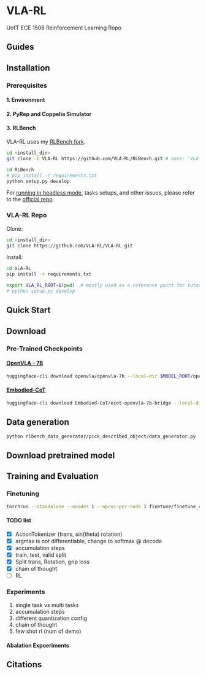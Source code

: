 # VLA-RL
UofT ECE 1508 Reinforcement Learning Ropo

## Guides

<!-- - Getting Started: [Installation](#installation), [Quickstart](#quickstart), [Checkpoints and Pre-Generated Datasets](#download), [Model Card](model-card.md)
- Data Generation: [Data Generation](#data-generation)
- Training & Evaluation: [Multi-Task Training and Evaluation](#training-and-evaluation), [Gotchas](#gotchas)
- Miscellaneous: [Recording Videos](#recording-videos), [Notebooks](#notebooks), [Disclaimers](#disclaimers-and-limitations), [FAQ](#faq), [Docker Guide](#docker-guide), [Licenses](#licenses)
- Acknowledgements: [Acknowledgements](#acknowledgements), [Citations](#citations) -->


## Installation

### Prerequisites

<!-- PerAct is built-off the [ARM repository](https://github.com/stepjam/ARM) by James et al. The prerequisites are the same as ARM.  -->

#### 1. Environment

<!-- ```bash
# setup a virtualenv with whichever package manager you prefer
virtualenv -p $(which python3.8) --system-site-packages VLA-RL-env
source peract_env/bin/activate
pip install --upgrade pip
``` -->

#### 2. PyRep and Coppelia Simulator

<!-- Follow instructions from the official [PyRep](https://github.com/stepjam/PyRep) repo; reproduced here for convenience:

PyRep requires version **4.1** of CoppeliaSim. Download: 
- [Ubuntu 16.04](https://downloads.coppeliarobotics.com/V4_1_0/CoppeliaSim_Player_V4_1_0_Ubuntu16_04.tar.xz)
- [Ubuntu 18.04](https://downloads.coppeliarobotics.com/V4_1_0/CoppeliaSim_Player_V4_1_0_Ubuntu18_04.tar.xz)
- [Ubuntu 20.04](https://www.coppeliarobotics.com/previousVersions#)

Once you have downloaded CoppeliaSim, you can pull PyRep from git:

```bash
cd <install_dir>
git clone https://github.com/stepjam/PyRep.git
cd PyRep
```

Add the following to your *~/.bashrc* file: (__NOTE__: the 'EDIT ME' in the first line)

```bash
export COPPELIASIM_ROOT=<EDIT ME>/PATH/TO/COPPELIASIM/INSTALL/DIR
export LD_LIBRARY_PATH=$LD_LIBRARY_PATH:$COPPELIASIM_ROOT
export QT_QPA_PLATFORM_PLUGIN_PATH=$COPPELIASIM_ROOT
```

Remember to source your bashrc (`source ~/.bashrc`) or 
zshrc (`source ~/.zshrc`) after this.

**Warning**: CoppeliaSim might cause conflicts with ROS workspaces. 

Finally install the python library:

```bash
pip install -r requirements.txt
pip install .
```

You should be good to go!
You could try running one of the examples in the *examples/* folder.

If you encounter errors, please use the [PyRep issue tracker](https://github.com/stepjam/PyRep/issues). -->

#### 3. RLBench

VLA-RL uses my [RLBench fork](https://github.com/VLA-RL/RLBench/tree/VLA-RL). 

```bash
cd <install_dir>
git clone -b VLA-RL https://github.com/VLA-RL/RLBench.git # note: 'VLA-RL' branch

cd RLBench
# pip install -r requirements.txt
python setup.py develop
```

For [running in headless mode](https://github.com/MohitShridhar/RLBench/tree/peract#running-headless), tasks setups, and other issues, please refer to the [official repo](https://github.com/stepjam/RLBench).

### VLA-RL Repo
Clone:
```bash
cd <install_dir>
git clone https://github.com/VLA-RL/VLA-RL.git
```

Install:
```bash
cd VLA-RL
pip install -r requirements.txt

export VLA_RL_ROOT=$(pwd)  # mostly used as a reference point for tutorials
# python setup.py develop
```


<!-- **Note**: You might need versions of `torch==1.7.1` and `torchvision==0.8.2` that are compatible with your CUDA and hardware. Later versions should also be fine (in theory).  -->

## Quick Start

## Download

### Pre-Trained Checkpoints

#### [OpenVLA - 7B](https://huggingface.co/openvla/openvla-7b)

```bash
huggingface-cli download openvla/openvla-7b --local-dir $MODEL_ROOT/openvla-7b
```

#### [Embodied-CoT](https://huggingface.co/Embodied-CoT/ecot-openvla-7b-bridge)

```bash
huggingface-cli download Embodied-CoT/ecot-openvla-7b-bridge --local-dir $MODEL_ROOT/openvla-7b
```

## Data generation

```bash
python rlbench_data_generator/pick_described_object/data_generator.py
```

## Download pretrained model



## Training and Evaluation

### Finetuning

```bash
torchrun --standalone --nnodes 1 --nproc-per-node 1 finetune/finetune_cot_weighted_loss1.py
```

#### TODO list
- [x] ActionTokenizer (trans, sin(theta) rotation)
- [x] argmax is not differentiable, change to softmax @ decode
- [x] accumulation steps
- [x] train, test, valid split
- [x] Split trans, Rotation, grip loss
- [x] chain of thought
- [ ] RL 

### Experiments

1. single task vs multi tasks
2. accumulation steps
3. different quantization config
4. chain of thought
5. few shot rl (num of demo)

#### Abalation Expoeriments


## Citations 

<!-- **Embodied Chain-of-Thought** -->

 <!-- @article{Zawalski24-ecot,
    title={Robotic Control via Embodied Chain-of-Thought Reasoning},
    author={Michał Zawalski and William Chen and Karl Pertsch and Oier Mees and Chelsea Finn and Sergey Levine},
    journal={arXiv preprint arXiv:2407.08693},
    year={2024}
}  -->

<!-- **OpenVLA**
```
@article{kim2024openvla,
  title={OpenVLA: An Open-Source Vision-Language-Action Model},
  author={Kim, Moo Jin and Pertsch, Karl and Karamcheti, Siddharth and Xiao, Ted and Balakrishna, Ashwin and Nair, Suraj and Rafailov, Rafael and Foster, Ethan and Lam, Grace and Sanketi, Pannag and others},
  journal={arXiv preprint arXiv:2406.09246},
  year={2024}
}
```

**PerAct**
```
@inproceedings{shridhar2022peract,
  title     = {Perceiver-Actor: A Multi-Task Transformer for Robotic Manipulation},
  author    = {Shridhar, Mohit and Manuelli, Lucas and Fox, Dieter},
  booktitle = {Proceedings of the 6th Conference on Robot Learning (CoRL)},
  year      = {2022},
}
```

**RLBench**
```
@article{james2020rlbench,
  title={Rlbench: The robot learning benchmark \& learning environment},
  author={James, Stephen and Ma, Zicong and Arrojo, David Rovick and Davison, Andrew J},
  journal={IEEE Robotics and Automation Letters},
  volume={5},
  number={2},
  pages={3019--3026},
  year={2020},
  publisher={IEEE}
}
``` -->

